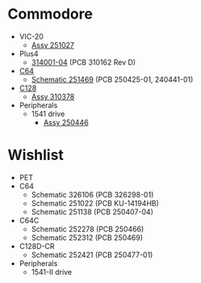 # Commodore
* VIC-20
  * [Assy 251027](https://github.com/baldengineer/bit-preserve/tree/master/Commodore/VIC-20)
* Plus4
  * [314001-04](https://github.com/baldengineer/bit-preserve/tree/master/Commodore/Plus4) (PCB 310162 Rev D)
* [C64](https://github.com/baldengineer/bit-preserve/tree/master/Commodore/C64)
  * [Schematic 251469](https://github.com/baldengineer/bit-preserve/tree/master/Commodore/C64/251469) (PCB 250425-01, 240441-01) 
* [C128](https://github.com/baldengineer/bit-preserve/tree/master/Commodore/C128)
  * [Assy 310378](https://github.com/baldengineer/bit-preserve/tree/master/Commodore/C128/310378)
* Peripherals
  * 1541 drive
    * [Assy 250446](https://github.com/baldengineer/bit-preserve/tree/master/Commodore/1541/250446)

# Wishlist
* PET
* C64
  * Schematic 326106 (PCB 326298-01)
  * Schematic 251022 (PCB KU-14194HB)
  * Schematic 251138 (PCB 250407-04)
* C64C
  * Schematic 252278 (PCB 250466)
  * Schematic 252312 (PCB 250469)
* C128D-CR
  * Schematic 252421 (PCB 250477-01)
* Peripherals
  * 1541-II drive